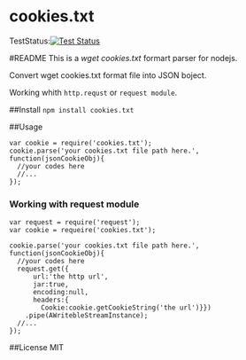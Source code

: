 cookies.txt
===========

TestStatus:[![Test Status](https://travis-ci.org/mxfli/node-cookies.txt.png)](https://travis-ci.org/mxfli/node-cookies.txt)

#README
 This is a _wget cookies.txt_ formart parser for nodejs.

 Convert wget cookies.txt format file into JSON boject.

 Working whith `http.requst` or `request module`.


##Install
```npm install cookies.txt```

##Usage
```
var cookie = require('cookies.txt');
cookie.parse('your cookies.txt file path here.', function(jsonCookieObj){
  //your codes here 
  //...
});
```
### Working with request module
```
var request = require('request');
var cookie = requeire('cookies.txt');

cookie.parse('your cookies.txt file path here.', function(jsonCookieObj){
  //your codes here 
  request.get({
      url:'the http url',
      jar:true, 
      encoding:null, 
      headers:{
        Cookie:cookie.getCookieString('the url')}})
    .pipe(AWritebleStreamInstance);
  //...
});
```

##License
MIT
